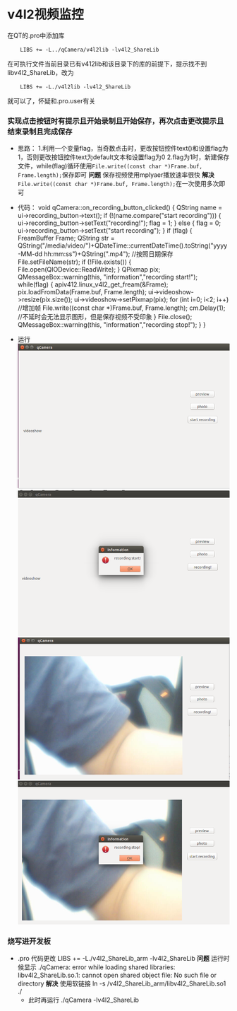 # v4l2视频监控
在QT的.pro中添加库

		LIBS += -L../qCamera/v4l2lib -lv4l2_ShareLib
在可执行文件当前目录已有v412lib和该目录下的库的前提下，提示找不到 libv4l2_ShareLib，改为

		LIBS += -L./v4l2lib -lv4l2_ShareLib
就可以了，怀疑和.pro.user有关

### 实现点击按钮时有提示且开始录制且开始保存，再次点击更改提示且结束录制且完成保存
- 思路：
1.利用一个变量flag，当奇数点击时，更改按钮控件text()和设置flag为1，否则更改按钮控件text为default文本和设置flag为0
2.flag为1时，新建保存文件，while(flag)循环使用`File.write((const char *)Frame.buf, Frame.length);`保存即可
**问题**
保存视频使用mplyaer播放速率很快
**解决**
`File.write((const char *)Frame.buf, Frame.length);`在一次使用多次即可
- 代码：
        void qCamera::on_recording_button_clicked()
        {
            QString name = ui->recording_button->text();
            if (!(name.compare("start recording")))
            {
                ui->recording_button->setText("recording!");
                flag = 1;
            }
            else
            {
                flag = 0;
                ui->recording_button->setText("start recording");
            }
                if (flag)
                {
                    FreamBuffer Frame;
                    QString str = QString("/media/video/")+QDateTime::currentDateTime().toString("yyyy-MM-dd hh:mm:ss")+QString(".mp4");	//按照日期保存
                    File.setFileName(str);
                    if (!File.exists())
                    {
                        File.open(QIODevice::ReadWrite);
                    }
                    QPixmap pix;
                    QMessageBox::warning(this, "information","recording start!");
                    while(flag)
                    {
                         apiv412.linux_v4l2_get_fream(&Frame);
                         pix.loadFromData(Frame.buf, Frame.length);
                         ui->videoshow->resize(pix.size());
                         ui->videoshow->setPixmap(pix);
                         for (int i=0; i<2; i++)	//增加帧
                             File.write((const char *)Frame.buf, Frame.length);
                         cm.Delay(1);	//不延时会无法显示图形，但是保存视频不受印象
                     }
                    File.close();
                    QMessageBox::warning(this, "information","recording stop!");
                }
            }


- 运行
![before run](./picture/day6/run1.png)
![start run](./picture/day6/run2.png)
![continue run](./picture/day6/run3.png)
![after run](./picture/day6/run4.png)

### 烧写进开发板
- .pro 代码更改
		LIBS += -L./v4l2_ShareLib_arm -lv4l2_ShareLib
**问题**
运行时候显示
			./qCamera: error while loading shared libraries: libv4l2_ShareLib.so.1: cannot open shared object file: No such file or directory
**解决**
使用软链接
    		ln -s /v4l2_ShareLib_arm/libv4l2_ShareLib.so1 ./
	- 此时再运行
   		 ./qCamera -lv4l2_ShareLib
